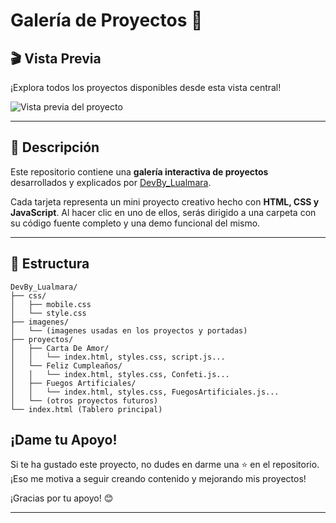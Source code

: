 # Galería de Proyectos 🚀

## 🎬 Vista Previa

¡Explora todos los proyectos disponibles desde esta vista central!

![Vista previa del proyecto](imagenes/portada-grid.png)

---

## 📝 Descripción

Este repositorio contiene una **galería interactiva de proyectos** desarrollados y explicados por [DevBy_Lualmara](https://www.youtube.com/@DevByLualmara).

Cada tarjeta representa un mini proyecto creativo hecho con **HTML, CSS y JavaScript**. Al hacer clic en uno de ellos, serás dirigido a una carpeta con su código fuente completo y una demo funcional del mismo.

---

## 📁 Estructura

```plaintext
DevBy_Lualmara/
├── css/
│   ├── mobile.css
│   └── style.css
├── imagenes/
│   └── (imagenes usadas en los proyectos y portadas)
├── proyectos/
│   ├── Carta De Amor/
│   │   └── index.html, styles.css, script.js...
│   └── Feliz Cumpleaños/
│   │   └── index.html, styles.css, Confeti.js...
│   ├── Fuegos Artificiales/
│   │   └── index.html, styles.css, FuegosArtificiales.js...
│   └── (otros proyectos futuros)
└── index.html (Tablero principal)
```

## ¡Dame tu Apoyo!

Si te ha gustado este proyecto, no dudes en darme una ⭐ en el repositorio. ¡Eso me motiva a seguir creando contenido y mejorando mis proyectos!

¡Gracias por tu apoyo! 😊

---
